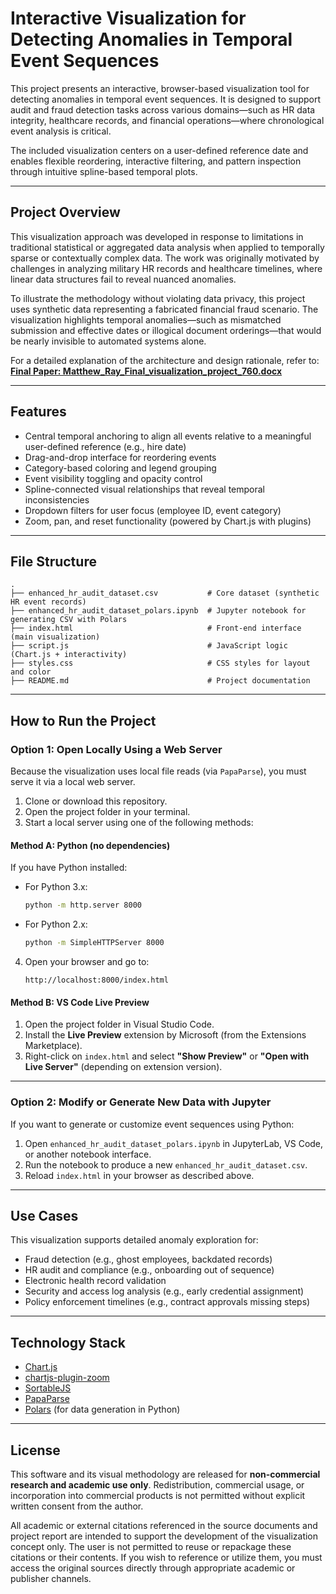 
# Interactive Visualization for Detecting Anomalies in Temporal Event Sequences

This project presents an interactive, browser-based visualization tool for detecting anomalies in temporal event sequences. It is designed to support audit and fraud detection tasks across various domains—such as HR data integrity, healthcare records, and financial operations—where chronological event analysis is critical.

The included visualization centers on a user-defined reference date and enables flexible reordering, interactive filtering, and pattern inspection through intuitive spline-based temporal plots.

---

## Project Overview

This visualization approach was developed in response to limitations in traditional statistical or aggregated data analysis when applied to temporally sparse or contextually complex data. The work was originally motivated by challenges in analyzing military HR records and healthcare timelines, where linear data structures fail to reveal nuanced anomalies.

To illustrate the methodology without violating data privacy, this project uses synthetic data representing a fabricated financial fraud scenario. The visualization highlights temporal anomalies—such as mismatched submission and effective dates or illogical document orderings—that would be nearly invisible to automated systems alone.

For a detailed explanation of the architecture and design rationale, refer to:  
**[Final Paper: Matthew_Ray_Final_visualization_project_760.docx](./Matthew_Ray_Final_visualization_project_760.docx)**

---

## Features

- Central temporal anchoring to align all events relative to a meaningful user-defined reference (e.g., hire date)
- Drag-and-drop interface for reordering events
- Category-based coloring and legend grouping
- Event visibility toggling and opacity control
- Spline-connected visual relationships that reveal temporal inconsistencies
- Dropdown filters for user focus (employee ID, event category)
- Zoom, pan, and reset functionality (powered by Chart.js with plugins)

---

## File Structure

```
.
├── enhanced_hr_audit_dataset.csv           # Core dataset (synthetic HR event records)
├── enhanced_hr_audit_dataset_polars.ipynb  # Jupyter notebook for generating CSV with Polars
├── index.html                              # Front-end interface (main visualization)
├── script.js                               # JavaScript logic (Chart.js + interactivity)
├── styles.css                              # CSS styles for layout and color
├── README.md                               # Project documentation
```

---

## How to Run the Project

### Option 1: Open Locally Using a Web Server

Because the visualization uses local file reads (via `PapaParse`), you must serve it via a local web server.

1. Clone or download this repository.
2. Open the project folder in your terminal.
3. Start a local server using one of the following methods:

#### Method A: Python (no dependencies)

If you have Python installed:

- For Python 3.x:
  ```bash
  python -m http.server 8000
  ```

- For Python 2.x:
  ```bash
  python -m SimpleHTTPServer 8000
  ```

4. Open your browser and go to:
   ```
   http://localhost:8000/index.html
   ```

#### Method B: VS Code Live Preview

1. Open the project folder in Visual Studio Code.
2. Install the **Live Preview** extension by Microsoft (from the Extensions Marketplace).
3. Right-click on `index.html` and select **"Show Preview"** or **"Open with Live Server"** (depending on extension version).

---

### Option 2: Modify or Generate New Data with Jupyter

If you want to generate or customize event sequences using Python:

1. Open `enhanced_hr_audit_dataset_polars.ipynb` in JupyterLab, VS Code, or another notebook interface.
2. Run the notebook to produce a new `enhanced_hr_audit_dataset.csv`.
3. Reload `index.html` in your browser as described above.

---

## Use Cases

This visualization supports detailed anomaly exploration for:

- Fraud detection (e.g., ghost employees, backdated records)
- HR audit and compliance (e.g., onboarding out of sequence)
- Electronic health record validation
- Security and access log analysis (e.g., early credential assignment)
- Policy enforcement timelines (e.g., contract approvals missing steps)

---

## Technology Stack

- [Chart.js](https://www.chartjs.org/)
- [chartjs-plugin-zoom](https://www.chartjs.org/chartjs-plugin-zoom/latest/)
- [SortableJS](https://github.com/SortableJS/Sortable)
- [PapaParse](https://www.papaparse.com/)
- [Polars](https://pola-rs.github.io/polars/) (for data generation in Python)

---

## License

This software and its visual methodology are released for **non-commercial research and academic use only**. Redistribution, commercial usage, or incorporation into commercial products is not permitted without explicit written consent from the author.

All academic or external citations referenced in the source documents and project report are intended to support the development of the visualization concept only. The user is not permitted to reuse or repackage these citations or their contents. If you wish to reference or utilize them, you must access the original sources directly through appropriate academic or publisher channels.
